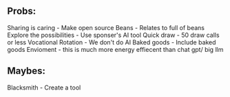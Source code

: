 ## Probs:
Sharing is caring - Make open source
Beans - Relates to full of beans
Explore the possibilities - Use sponser's AI tool
Quick draw - 50 draw calls or less
Vocational Rotation - We don't do AI
Baked goods - Include baked goods
Envioment - this is much more energy effiecent than chat gpt/ big llm

## Maybes:
Blacksmith - Create a tool 
